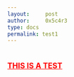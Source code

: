 ```yaml
---
layout:     post
author:     0x5c4r3
type: docs
permalink: test1
---
```

# <span style="color:red;font-size:17px;"><ins><b>THIS IS A TEST</b></ins></span>
